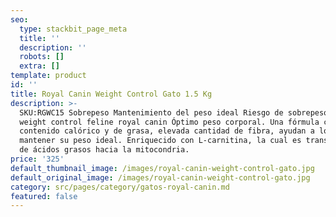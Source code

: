```yaml
---
seo:
  type: stackbit_page_meta
  title: ''
  description: ''
  robots: []
  extra: []
template: product
id: ''
title: Royal Canin Weight Control Gato 1.5 Kg
description: >-
  SKU:RGWC15 Sobrepeso Mantenimiento del peso ideal Riesgo de sobrepeso 8 KG
  weight control feline royal canin Óptimo peso corporal. Una fórmula con bajo
  contenido calórico y de grasa, elevada cantidad de fibra, ayudan a los gatos a
  mantener su peso ideal. Enriquecido con L-carnitina, la cual es transportador
  de ácidos grasos hacia la mitocondria.
price: '325'
default_thumbnail_image: /images/royal-canin-weight-control-gato.jpg
default_original_image: /images/royal-canin-weight-control-gato.jpg
category: src/pages/category/gatos-royal-canin.md
featured: false
---
```

